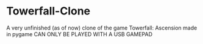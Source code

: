# Towerfall-Clone
A very unfinished (as of now) clone of the game Towerfall: Ascension made in pygame
CAN ONLY BE PLAYED WITH A USB GAMEPAD
